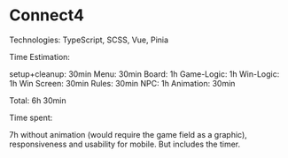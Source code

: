 # Connect4

Technologies: TypeScript, SCSS, Vue, Pinia

Time Estimation:

setup+cleanup: 30min
Menu: 30min
Board: 1h
Game-Logic: 1h
Win-Logic: 1h
Win Screen: 30min
Rules: 30min
NPC: 1h
Animation: 30min 

Total: 6h 30min

Time spent:

7h without animation (would require the game field as a graphic), responsiveness and usability for mobile. But includes the timer.
